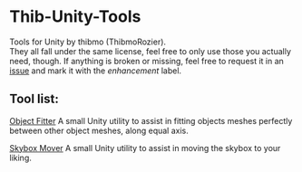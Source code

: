 # Thib-Unity-Tools

Tools for Unity by thibmo (ThibmoRozier).  
They all fall under the same license, feel free to only use those you actually need, though. If anything is broken or missing, feel free to request it in an [issue](https://github.com/thibmo/Thib-Unity-Tools/issues/new) and mark it with the *enhancement* label.

## Tool list:

[Object Fitter](https://github.com/thibmo/Thib-Unity-Tools/tree/main/ObjectFitter/)
A small Unity utility to assist in fitting objects meshes perfectly between other object meshes, along equal axis.

[Skybox Mover](https://github.com/thibmo/Thib-Unity-Tools/tree/main/SkyboxMover/)
A small Unity utility to assist in moving the skybox to your liking.
